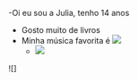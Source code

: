 -Oi eu sou a Julia, tenho 14 anos 
- Gosto muito de livros
- Minha música favorita é ![](https://m.youtube.com/watch?v=ItKUpH0ExY0&pp=ygUObWFyaWEgYmV0aGFuaWE%3D)
  - ![](https://images.app.goo.gl/rykfzvSYwUWQ64GGA)
<!---
liahvick/liahvick is a ✨ special ✨ repository because its `README.md` (this file) appears on your GitHub profile.
You can click the Preview link to take a look at your changes.
--->
![]
